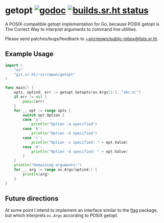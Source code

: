 # getopt [![godoc](https://godoc.org/git.sr.ht/~sircmpwn/getopt?status.svg)](https://godoc.org/git.sr.ht/~sircmpwn/getopt) [![builds.sr.ht status](https://builds.sr.ht/~sircmpwn/getopt.svg)](https://builds.sr.ht/~sircmpwn/getopt)

A POSIX-compatible getopt implementation for Go, because POSIX getopt is The
Correct Way to interpret arguments to command line utilities.

Please send patches/bugs/feedback to
[~sircmpwn/public-inbox@lists.sr.ht](https://lists.sr.ht/~sircmpwn/public-inbox).

## Example Usage

```go
import (
	"os"
	"git.sr.ht/~sircmpwn/getopt"
)

func main() {
	opts, optind, err := getopt.Getopts(os.Args[1:], "abc:d:")
	if err != nil {
		panic(err)
	}
	for _, opt := range opts {
		switch opt.Option {
		case 'a':
			println("Option -a specified")
		case 'b':
			println("Option -b specified")
		case 'c':
			println("Option -c specified: " + opt.Value)
		case 'd':
			println("Option -d specified: " + opt.Value)
		}
	}
	println("Remaining arguments:")
	for _, arg := range os.Args[optind:] {
		println(arg)
	}
}
```

## Future directions

At some point I intend to implement an interface similar to the
[flag](https://golang.org/pkg/flag/) package, but which interprets `os.Args`
according to POSIX getopt.
